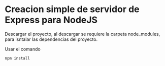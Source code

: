 # Creacion simple de servidor de Express para NodeJS

Descargar el proyecto, al descargar se requiere la carpeta
node_modules, para isntalar las dependencias del proyecto.

Usar el comando

```
npm install

```